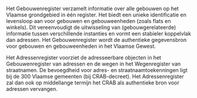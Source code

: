 Het Gebouwenregister verzamelt informatie over alle gebouwen op het Vlaamse grondgebied in één register. Het biedt een unieke identificatie en levensloop aan voor gebouwen en gebouweenheden (zoals flats en winkels). Dit vereenvoudigt de uitwisseling van (gebouwgerelateerde) informatie tussen verschillende instanties en vormt een stabieler koppelvlak dan adressen. Het Gebouwenregister wordt de authentieke gegevensbron voor gebouwen en gebouweenheden in het Vlaamse Gewest. 

Het Adressenregister voorziet de adresseerbare objecten in het Gebouwenregister van adressen en de wegen in het Wegenregister van straatnamen. De bevoegdheid voor adres- en straatnaamtoekenningen ligt bij de 300 Vlaamse gemeenten (bij CRAB-decreet). Het Adressenregister zal dan ook op middellange termijn het CRAB als authentieke bron voor adressen vervangen.